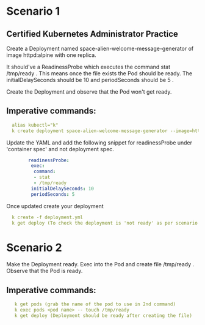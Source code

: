 # Scenario 1
## Certified Kubernetes Administrator Practice 

Create a Deployment named space-alien-welcome-message-generator of image httpd:alpine with one replica.

It should've a ReadinessProbe which executes the command stat /tmp/ready . This means once the file exists the Pod should be ready.
The initialDelaySeconds should be 10 and periodSeconds should be 5 .

Create the Deployment and observe that the Pod won't get ready.

## Imperative commands:

```yaml
  alias kubectl="k"
  k create deployment space-alien-welcome-message-generator --image=httpd:alpine --replicas=1 --dry-run=client -o YAML > deployment.yml
```

Update the YAML and add the following snippet for readinessProbe under 'container spec' and not deployment spec.
```yaml
        readinessProbe:
         exec:
          command:
          - stat 
          - /tmp/ready
         initialDelaySeconds: 10
         periodSeconds: 5
```

Once updated create your deployment 
```yaml
  k create -f deployment.yml
  k get deploy (To check the deployment is 'not ready' as per scenario instructions)
```

# Scenario 2

Make the Deployment ready.
Exec into the Pod and create file /tmp/ready .
Observe that the Pod is ready.

## Imperative commands:

```yaml
   k get pods (grab the name of the pod to use in 2nd command)
   k exec pods <pod name> -- touch /tmp/ready
   k get deploy (Deployment should be ready after creating the file)
```

